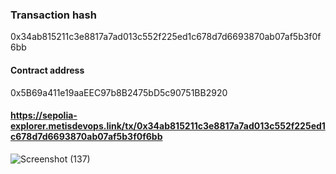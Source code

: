 ### Transaction hash 
0x34ab815211c3e8817a7ad013c552f225ed1c678d7d6693870ab07af5b3f0f6bb
#### Contract address
0x5B69a411e19aaEEC97b8B2475bD5c90751BB2920
#### https://sepolia-explorer.metisdevops.link/tx/0x34ab815211c3e8817a7ad013c552f225ed1c678d7d6693870ab07af5b3f0f6bb
![Screenshot (137)](https://github.com/user-attachments/assets/7916c3ea-a3c8-4f12-92f9-0ce2b04f2b47)
